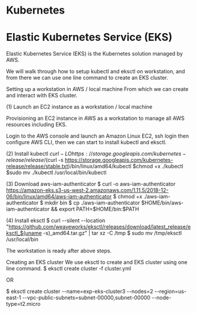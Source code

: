 # Kubernetes
# Elastic Kubernetes Service (EKS)

Elastic Kubernetes Service (EKS) is the Kubernetes solution managed by AWS.

We will walk through how to setup kubectl and eksctl on workstation, and from there we can use one line command to create an EKS cluster.

Setting up a workstation in AWS / local machine
From which we can create and interact with EKS cluster.

(1) Launch an EC2 instance as a workstation / local machine

Provisioning an EC2 instance in AWS as a workstation to manage all AWS resources including EKS.

Login to the AWS console and launch an Amazon Linux EC2, ssh login then configure AWS CLI, then we can start to install kubectl and eksctl.

(2) Install kubectl
$curl -LO https://storage.googleapis.com/kubernetes-release/release/$(curl -s https://storage.googleapis.com/kubernetes-release/release/stable.txt)/bin/linux/amd64/kubectl
$chmod +x ./kubectl
$sudo mv ./kubectl /usr/local/bin/kubectl

(3) Download aws-iam-authenticator
$ curl -o aws-iam-authenticator https://amazon-eks.s3-us-west-2.amazonaws.com/1.11.5/2018-12-06/bin/linux/amd64/aws-iam-authenticator
$ chmod +x ./aws-iam-authenticator
$ mkdir bin
$ cp ./aws-iam-authenticator $HOME/bin/aws-iam-authenticator && export PATH=$HOME/bin:$PATH

(4) Install eksctl
$ curl --silent --location "https://github.com/weaveworks/eksctl/releases/download/latest_release/eksctl_$(uname -s)_amd64.tar.gz" | tar xz -C /tmp
$ sudo mv /tmp/eksctl /usr/local/bin

The workstation is ready after above steps.

Creating an EKS cluster
We use eksctl to create and EKS cluster using one line command.
$ eksctl create cluster -f cluster.yml

OR

$ eksctl create cluster --name=exp-eks-cluster3 --nodes=2 --region=us-east-1 --vpc-public-subnets=subnet-00000,subnet-00000 --node-type=t2.micro